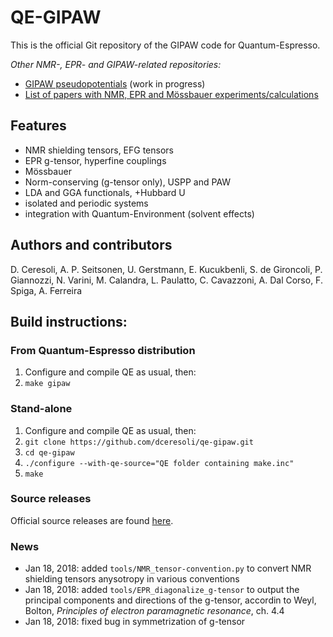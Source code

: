 # QE-GIPAW
This is the official Git repository of the GIPAW code for Quantum-Espresso.

*Other NMR-, EPR- and GIPAW-related repositories:*
* [GIPAW pseudopotentials](https://github.com/dceresoli/gipaw-pseudopotentials) (work in progress)
* [List of papers with NMR, EPR and Mössbauer experiments/calculations](https://github.com/dceresoli/NMR-EPR-papers)

## Features
* NMR shielding tensors, EFG tensors
* EPR g-tensor, hyperfine couplings
* Mössbauer
* Norm-conserving (g-tensor only), USPP and PAW
* LDA and GGA functionals, +Hubbard U
* isolated and periodic systems
* integration with Quantum-Environment (solvent effects)


## Authors and contributors
D. Ceresoli, A. P. Seitsonen, U. Gerstmann, E. Kucukbenli, S. de Gironcoli, P. Giannozzi, N. Varini,
M. Calandra, L. Paulatto, C. Cavazzoni, A. Dal Corso, F. Spiga, A. Ferreira


## Build instructions:
### From Quantum-Espresso distribution
1. Configure and compile QE as usual, then:
2. ```make gipaw```


### Stand-alone 
1. Configure and compile QE as usual, then:
2. ```git clone https://github.com/dceresoli/qe-gipaw.git```
3. ```cd qe-gipaw```
4. ```./configure --with-qe-source="QE folder containing make.inc"```
5. ```make```

### Source releases
Official source releases are found [here](https://github.com/dceresoli/qe-gipaw/releases).


### News
* Jan 18, 2018: added ```tools/NMR_tensor-convention.py``` to convert NMR shielding tensors anysotropy in various conventions
* Jan 18, 2018: added ```tools/EPR_diagonalize_g-tensor``` to output the principal components and directions of the g-tensor, accordin to Weyl, Bolton, *Principles of electron paramagnetic resonance*, ch. 4.4
* Jan 18, 2018: fixed bug in symmetrization of g-tensor




